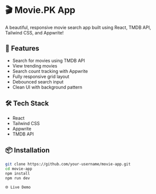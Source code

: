 # 🎬 Movie.PK App

A beautiful, responsive movie search app built using React, TMDB API, Tailwind CSS, and Appwrite!

## 🚀 Features
- Search for movies using TMDB API
- View trending movies
- Search count tracking with Appwrite
- Fully responsive grid layout
- Debounced search input
- Clean UI with background pattern

## 🛠️ Tech Stack
- React
- Tailwind CSS
- Appwrite
- TMDB API

## 📦 Installation

```bash
git clone https://github.com/your-username/movie-app.git
cd movie-app
npm install
npm run dev

🌐 Live Demo

